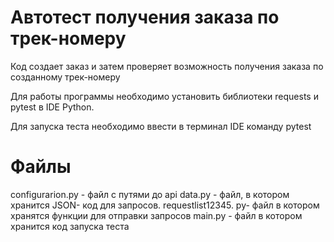 # Автотест получения заказа по трек-номеру
Код создает заказ и затем проверяет возможность получения заказа по созданному трек-номеру

Для работы программы необходимо установить библиотеки  requests и pytest в IDE Python. 

Для запуска теста необходимо ввести в терминал IDE команду pytest              
# Файлы
configurarion.py - файл с путями до api
data.py - файл, в котором хранится JSON- код для запросов. 
requestlist12345. py- файл в котором хранятся функции для отправки запросов
main.py - файл в котором хранится код запуска теста
